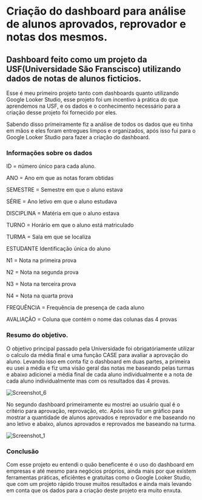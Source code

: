 # Criação do dashboard para análise de alunos aprovados, reprovador e notas dos mesmos.
## Dashboard feito como um projeto da USF(Universidade São Franscisco) utilizando dados de notas de alunos ficticios.

Esse é meu primeiro projeto tanto com dashboards quanto utilizando Google Looker Studio, esse projeto foi um incentivo à prática do que aprendemos na USF, e os dados e o conhecimento necessário para a criação desse projeto foi fornecido por eles.

Sabendo disso primeiramente fiz a análise de todos os dados que eu tinha em mãos e eles foram entregues limpos e organizados, após isso fui para o Google Looker Studio para fazer a criação do dashboard.

### Informações sobre os dados

ID = número único para cada aluno.

ANO = Ano em que as notas foram obtidas

SEMESTRE = Semestre em que o aluno estava

SÉRIE = Ano letivo em que o aluno estudava

DISCIPLINA = Matéria em que o aluno estava

TURNO = Horário em que o aluno está matriculado

TURMA = Sala em que se localiza

ESTUDANTE Identificação única do aluno

N1 = Nota na primeira prova

N2 = Nota na segunda prova

N3 = Nota na terceira prova

N4 = Nota na quarta prova

FREQUÊNCIA = Frequência de presença de cada aluno

AVALIAÇÃO = Coluna que contém o nome das colunas das 4 provas

### Resumo do objetivo.

O objetivo principal passado pela Universidade foi obrigatóriamente utilizar o calculo da média final e uma função CASE para avaliar a aprovação do aluno. Levando isso em conta fiz o dashboard em duas partes, a primeira eu usei a média e fiz uma visão geral das notas me baseando pelas turmas e abaixo adicionei a média final de cada aluno individualmente e a nota de cada aluno individualmente mas com os resultados das 4 provas.

![Screenshot_6](https://github.com/Nicollas-str/Notas-USF/assets/131723944/0acaa9ea-de31-4d95-88d2-33c4861f5b3c)


No segundo dashboard primeiramente eu mostrei ao usuário qual é o critério para aprovação, reprovação, etc. Após isso fiz um gráfico para mostrar a quantidade de alunos aprovados e reprovador e me baseando no ano letivo e abaixo, alunos aprovados e reprovados me baseando na turma.

![Screenshot_1](https://github.com/Nicollas-str/Notas-USF/assets/131723944/db103167-81c8-471f-a27c-3be3b6c07522)

### Conclusão

Com esse projeto eu entendi o quão beneficente é o uso do dashboard em empresas e até mesmo para negócios próprios, ainda mais por que existem ferramentas práticas, eficiêntes e gratuitas como o Google Looker Studio, que com um projeto rápido trouxe muitos resultados e ainda mais levando em conta que os dados para a criação deste projeto era muito enxuta.




